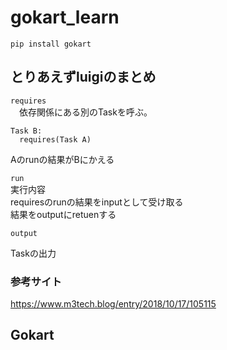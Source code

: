 # gokart_learn 

`pip install gokart`

## とりあえずluigiのまとめ  

`requires`  
　依存関係にある別のTaskを呼ぶ。 
  ```
  Task B:
    requires(Task A)
  ``` 
  Aのrunの結果がBにかえる

`run`  
  実行内容   
  requiresのrunの結果をinputとして受け取る  
  結果をoutputにretuenする  

`output`  

  Taskの出力  


### 参考サイト  
<https://www.m3tech.blog/entry/2018/10/17/105115>

## Gokart

  
